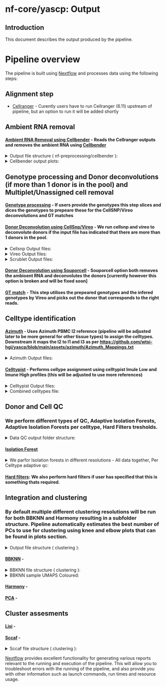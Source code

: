 # nf-core/yascp: Output

## Introduction

This document describes the output produced by the pipeline.

<!-- TODO nf-core: Write this documentation describing your workflow's output -->

# Pipeline overview

The pipeline is built using [Nextflow](https://www.nextflow.io/) and processes data using the following steps:

## Alignment step
* [Cellranger](#Cellranger) - Curently users have to run Cellranger (6.11) upstream of pipeline, but an option to run it will be added shortly
## Ambient RNA removal
#### [Ambient RNA Removal using Cellbender](#Cellbender) - Reads the Cellranger outputs and removes the ambient RNA using [Cellbender](https://github.com/broadinstitute/CellBender)

<details markdown="1">
<summary>Output file structure ( nf-preprocessing/cellbender ):</summary>

*   Here we have multiple different plots and output files, however the most important ones are the matrix and h5ad files after the ambient rna removal: such as cellbenderFPR_0pt1filtered_10x_mtx/ cellbender_FPR_0.1_filtered.h5
    * ![Cellbender module output structure](../assets/images/cellbender_output_structure.png)
</details>

<details markdown="1">
<summary>Cellbender output plots:</summary>

*   Cellbender output plots:
    * ![Cellbender UMAP plot](../assets/images/cb_umap.png)
</details>

## Genotype processing and Donor deconvolutions (if more than 1 donor is in the pool) and Multiplet/Unassigned cell removal
####  [Genotype processing](#Genotype_processing) - If users provide the genotypes this step slices and dices the genotypes to prepeare these for the CellSNP/Vireo deconvolutions and GT matches
#### [Donor Deconvolution using CellSnp/Vireo](#CellSnp/Vireo) - We run cellsnp and vireo to deconvolute donors if the input file has indicated that there are more than 1 donors in the pool.

<details markdown="1">
<summary>Cellsnp Output files:</summary>

* Cellsnp profiles each of the droplets for the variants in them, which is later utilised by vireo to assign the particular cell to the donor cluster:
    * ![Cellsnp output structure](../assets/images/cellsnp.png)
</details>

<details markdown="1">
<summary>Vireo Output files:</summary>

* Vireo takes the cellsnp variant pileups and assigns donors the particular cell to the donor cluster:
    * ![Vireo output structure](../assets/images/Vireo_outputs.png)
</details>

<details markdown="1">
<summary>Scrublet Output files:</summary>

* By default we always run Scrublet - if we have no donors pooled in the run (i.e if we have only 1 donor), then the doublets will be removed by scrublet instead of vireo:

    * ![Scrublet output structure](../assets/images/Scrublet.png)
</details>

#### [Donor Deconvolution using Souporcell](#Souporcell) - Souporcell option both removes the ambioent RNA and deconvolutes the donors [currently however this option is broken and will be fixed soon]
#### [GT match](#GT_match) - This step utilises the prepeared genotypes and the infered genotypes by Vireo and picks out the donor that corresponds to the right reads.
## Celltype identification
#### [Azimuth](#Azimuth) - Uses Azimuth PBMC l2 reference (pipeline will be adjusted later to be more general for other tissue types) to assign the celltypes. Downstream it maps the l2 to l1 and l3 as per https://github.com/wtsi-hgi/yascp/blob/main/assets/azimuth/Azimuth_Mappings.txt 

<details markdown="1">
<summary>Azimuth Output files:</summary>

* By default we run azimuth l2 celltype assignment:

    * ![Scrublet output structure](../assets/images/Azimuth.png)
</details>

#### [Celltypist](#Celltypist) - Performs cellype assignment using celltypist Imule Low and Imune High profiles (this will be adjusted to use more references)

<details markdown="1">
<summary>Celltypist Output files:</summary>

* By default we run Imune High, Imune Low and Imune PBMC reference celltype assignment:

    * ![Celltypist output structure](../assets/images/Celltypist.png)
</details>

<details markdown="1">
<summary>Combined celltypes file:</summary>


#### [Keras celltype transfer](#Keras) - This is utilising pretrained reference panels for celltype assignment - curently only works in Sanger.

#### Combined File - A combined Celltypes file is produced by pipeline where all different references are combined in one spreadsheet.:

    * ![Celltypist output structure](../assets/images/Combined_celltypes.png)
</details>

## Donor and Cell QC
### We perform different types of QC, Adaptive Isolation Forests, Adaptive Isolation Forests per celltype, Hard Filters tresholds.
<details markdown="1">
<summary>Data QC output folder structure:</summary>

*   QC output Folder structure:
    * ![Clustering BBKNN structure](../assets/images/QC_structure.png)
</details>

####  [Isolation Forest](#Isolation_Forest)
<details markdown="1">
<summary>We parfor Isolation forests in different resolutions - All data together, Per Celltype adaptive qc:</summary>

*   All together Isolation Forests:
    * ![Adaptive structure](../assets/images/adaptive_qc_alltogether.png)
*   Per Celltype Isolation Forests:
    * ![Adaptive structure](../assets/images/adaptive_qc_celltype.png)
</details>

####  [Hard filters](#Hard_filters): We also perform hard filters if user has specified that this is something thats required.

## Integration and clustering
### By default multiple different clustering resolutions will be run for both BBKNN and Harmony resulting in a subfolder structure. Pipeline automatically estimates the best number of PCs to use for clustering using knee and elbow plots that can be found in plots section.
<details markdown="1">
<summary>Output file structure ( clustering ):</summary>

*   Clustering combines all different integration methodologies utilised and in addition different plots in a structure represented in this layout:
    * ![Clustering module output structure](../assets/images/Clustering.png)
</details>


#### [BBKNN](#BBKNN) - 

<details markdown="1">
<summary>BBKNN file structure ( clustering ):</summary>

*   BBKNN is performed with different clustering resolutions and each of the clusters assesed ussing sccaf:
    * ![Clustering BBKNN structure](../assets/images/bbknn_structure.png)
</details>

<details markdown="1">
<summary>BBKNN sample UMAPS Coloured:</summary>

*   Resolution 0.1: BBKNN is performed with different clustering resolutions and each of the clusters assesed ussing sccaf:
    * ![Clustering BBKNN structure](../assets/images/bbknn_cluster1.png)
*   Resolution 5: BBKNN is performed with different clustering resolutions and each of the clusters assesed ussing sccaf:
    * ![Clustering BBKNN structure](../assets/images/bbknn_cluster2.png)
*   Mitochondial transcripts: Coloured UMAP: We also color each of the bespoke clusters with different metrics:
    * ![Clustering BBKNN structure](../assets/images/BBKNN_mito.png)
</details>

#### [Harmony](#BBKNN) - 
#### [PCA](#BBKNN) - 

## Cluster assesments
#### [Lisi](#Lisi) - 
#### [Sccaf](#Sccaf) - 
<details markdown="1">
<summary>Sccaf file structure ( clustering ):</summary>

*   As described above clustering is assesed using scaff: directory structure:
    * ![Clustering BBKNN structure](../assets/images/sccaf_structure.png)

*   Precission recall curves:
    * ![Clustering BBKNN structure](../assets/images/scaff_prec_recal.png)

*   ROC:
    * ![Clustering BBKNN structure](../assets/images/sccaff_roc.png)

*   Accuracy:
    * ![Clustering BBKNN structure](../assets/images/sccaff_accuracy.png)

</details>



[Nextflow](https://www.nextflow.io/docs/latest/tracing.html) provides excellent functionality for generating various reports relevant to the running and execution of the pipeline. This will allow you to troubleshoot errors with the running of the pipeline, and also provide you with other information such as launch commands, run times and resource usage.